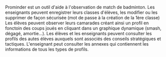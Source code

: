 Prominder est un outil d'aide à l'observation de match de badminton.
Les enseignants peuvent enregistrer leurs classes d'élèves, les modifier ou les supprimer de façon sécurisée (mot de passe à la création de la 1ère classe)
Les élèves peuvent observer leurs camarades créant ainsi un profil en fonctoin des coups joués en cliquant dans un graphique dynamique (smash, dégagé, amortie...).
Les élèves et les enseignants peuvent consulter les profils des autes élèves auxquels sont associés des conseils stratégiques et tactiques.
L'enseignant peut consulter les annexes qui contiennent les informations de tous les types de profils.

